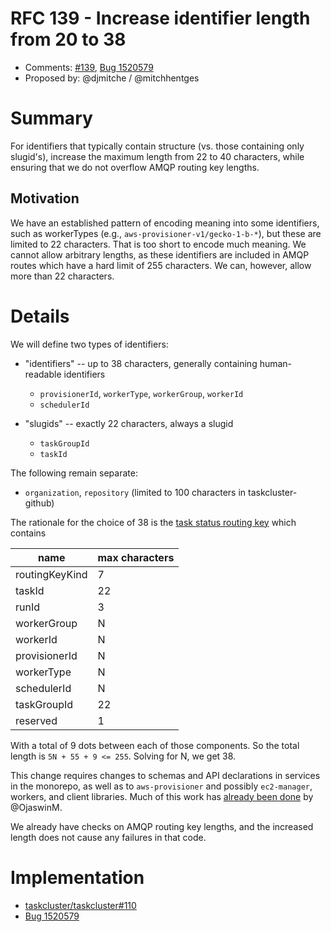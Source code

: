 # RFC 139 - Increase identifier length from 20 to 38
* Comments: [#139](https://api.github.com/repos/taskcluster/taskcluster-rfcs/pull/139), [Bug 1520579](https://bugzilla.mozilla.org/show_bug.cgi?id=1520579)
* Proposed by: @djmitche / @mitchhentges

# Summary

For identifiers that typically contain structure (vs. those containing only
slugid's), increase the maximum length from 22 to 40 characters, while ensuring
that we do not overflow AMQP routing key lengths.

## Motivation

We have an established pattern of encoding meaning into some identifiers, such as workerTypes (e.g., `aws-provisioner-v1/gecko-1-b-*`), but these are limited to 22 characters.
That is too short to encode much meaning.
We cannot allow arbitrary lengths, as these identifiers are included in AMQP routes which have a hard limit of 255 characters.
We can, however, allow more than 22 characters.

# Details

We will define two types of identifiers:

* "identifiers" -- up to 38 characters, generally containing human-readable identifiers
  * `provisionerId`, `workerType`, `workerGroup`, `workerId`
  * `schedulerId`

* "slugids" -- exactly 22 characters, always a slugid
  * `taskGroupId`
  * `taskId`

The following remain separate:
  * `organization`, `repository` (limited to 100 characters in taskcluster-github)

The rationale for the choice of 38 is the [task status routing key](https://docs.taskcluster.net/docs/reference/platform/taskcluster-queue/references/events#routing-key) which contains

| name           | max characters |
|----------------|----------------|
| routingKeyKind | 7              |
| taskId         | 22             |
| runId          | 3              |
| workerGroup    | N              |
| workerId       | N              |
| provisionerId  | N              |
| workerType     | N              |
| schedulerId    | N              |
| taskGroupId    | 22             |
| reserved       | 1              |

With a total of 9 dots between each of those components.
So the total length is `5N + 55 + 9 <= 255`.
Solving for N, we get 38. 

This change requires changes to schemas and API declarations in services in the monorepo, as well as to `aws-provisioner` and possibly `ec2-manager`, workers, and client libraries.
Much of this work has [already been done](https://github.com/taskcluster/taskcluster/pull/110) by @OjaswinM.

We already have checks on AMQP routing key lengths, and the increased length does not cause any failures in that code.

# Implementation

* [taskcluster/taskcluster#110](https://github.com/taskcluster/taskcluster/pull/110)
* [Bug 1520579](https://bugzilla.mozilla.org/show_bug.cgi?id=1520579)
